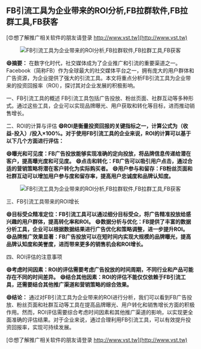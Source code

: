 ## **FB引流工具为企业带来的ROI分析,FB拉群软件,FB拉群工具,FB获客**

[😍想了解推广相关软件的朋友请登录 http://www.vst.tw](http://www.vst.tw)

 <center><img src="https://vst.tw/MP4/tuiguang/png/2.png" alt="FB引流工具为企业带来的ROI分析,FB拉群软件,FB拉群工具,FB获客"></center>

**😄摘要：**
在数字化时代，社交媒体成为了企业推广和引流的重要渠道之一。Facebook（简称FB）作为全球最大的社交媒体平台之一，拥有庞大的用户群体和广告资源，为企业提供了强大的引流工具。本文将重点分析FB引流工具为企业带来的投资回报率（ROI），探讨其对企业发展的积极影响。

一、FB引流工具的概述
FB引流工具包括广告投放、粉丝页面、社群互动等多种形式。通过这些工具，企业可以实现品牌曝光、用户获取和转化等目标，进而推动销售增长。

二、ROI的计算与评估
**😄ROI是衡量投资回报的关键指标之一，计算公式为（收益-投入）/投入×100%。对于使用FB引流工具的企业来说，ROI的计算可以基于以下几个方面进行评估：**

**😄曝光和可见度：FB广告投放能够实现准确的定向投放，将品牌信息传递给潜在客户，提高曝光度和可见度。**
**😄点击和转化：FB广告可以吸引用户点击，通过合适的营销策略将潜在客户转化为实际购买者。**
**😄用户参与和留存：FB粉丝页面和社群互动可以增加用户参与度和留存率，提高用户忠诚度和品牌认知度。**

 <center><img src="https://vst.tw/MP4/tuiguang/png/8.png" alt="FB引流工具为企业带来的ROI分析,FB拉群软件,FB拉群工具,FB获客"></center>

三、FB引流工具带来的ROI增长

**😄目标受众精准定位：FB引流工具可以通过细分目标受众，将广告精准投放给感兴趣的用户群体，提高转化率和ROI。**
**😄数据分析与优化：FB提供了丰富的数据分析工具，企业可以根据数据结果进行广告优化和策略调整，进一步提升ROI。**
**😄品牌推广效果显著：FB广告投放可以在短时间内实现大规模的品牌曝光，提高品牌认知度和美誉度，进而带来更多的销售机会和ROI增长。**

四、ROI评估的注意事项

**😄考虑时间因素：ROI的评估需要考虑广告投放的时间周期，不同行业和产品可能存在不同的时间差异。**
**😄结合其他因素：ROI的评估不能仅仅依赖于FB引流工具，还需要结合其他推广渠道和营销策略的综合效果。**

**😄结论：**
通过对FB引流工具为企业带来的ROI进行分析，我们可以看到FB广告投放、粉丝页面和社群互动等工具在提高品牌曝光、用户转化和销售增长方面的积极作用。然而，ROI评估需要综合考虑时间因素和其他推广渠道的影响，以实现更全面准确的评估结果。对于企业来说，通过合理利用FB引流工具，可以有效提升投资回报率，实现可持续发展。

[😍想了解推广相关软件的朋友请登录 http://www.vst.tw](http://www.vst.tw)




